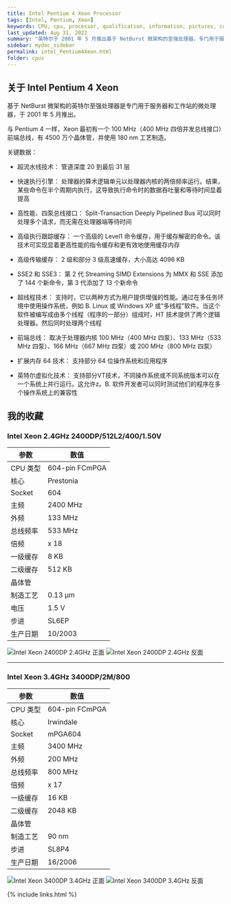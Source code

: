 ```yaml
---
title: Intel Pentium 4 Xeon Processor
tags: [Intel, Pentium, Xeon]
keywords: CPU, cpu, processor, qualification, information, pictures, core, frequency, chip packaging, packaging, cpu info, x86, collection, amd, cyrix, harris, ibm, idt, iit, intel, motorola, nec, sgs, sgs-thomson, siemens, ST, signetics, mhs, ti, texas instruments, ulsi, umc, weitek, zilog, 808x, 8085, 8088, 8086, 80188, 80186, 80286, 286, 80386, 386, i386, Am386, 386sx, 386dx, 486, i486, 586, 486sx, 486dx, overdrive, 487, pentium, 586, 5x86, 386dlc, 386slc, 486dx2, mmx, ppro, pentium-pro, pro, athlon, duron, z80, dirk oppelt, dirk, oppelt, engineering, sample, samples
last_updated: Aug 31, 2022
summary: "英特尔于 2001 年 5 月推出基于 NetBurst 微架构的至强处理器，专门用于服务器和工作站。"
sidebar: mydoc_sidebar
permalink: intel_Pentium4Xeon.html
folder: cpus
---
```


## 关于 Intel Pentium 4 Xeon

基于 NetBurst 微架构的英特尔至强处理器是专门用于服务器和工作站的微处理器，于 2001 年 5 月推出。

与 Pentium 4 一样，Xeon 最初有一个 100 MHz（400 MHz 四倍并发总线接口）前端总线，有 4500 万个晶体管，并使用 180 nm 工艺制造。

关键数据：

- 超流水线技术：
管道深度 20 到最后 31 层

- 快速执行引擎：
处理器的算术逻辑单元以处理器内核的两倍频率运行。结果，某些命令在半个周期内执行，这导致执行命令时的数据吞吐量和等待时间显着提高

- 高性能、四泵总线接口：
Split-Transaction Deeply Pipelined Bus 可以同时处理多个请求，而无需在处理器端等待时间

- 高级执行跟踪缓存：
一个高级的 Level1 命令缓存，用于缓存解密的命令。该技术可实现显着更高性能的指令缓存和更有效地使用缓存内存
								
- 高级传输缓存：
2 级和部分 3 级高速缓存，大小高达 4096 KB

- SSE2 和 SSE3：
第 2 代 Streaming SIMD Extensions 为 MMX 和 SSE 添加了 144 个新命令，第 3 代添加了 13 个新命令

- 超线程技术：
支持时，它以两种方式为用户提供增强的性能。通过在多任务环境中使用操作系统，例如 B. Linux 或 Windows XP 或“多线程”软件。当这个软件被编写成由多个线程（程序的一部分）组成时，HT 技术提供了两个逻辑处理器。然后同时处理两个线程

- 前端总线：
取决于处理器内核 100 MHz（400 MHz 四泵）、133 MHz（533 MHz 四泵）、166 MHz（667 MHz 四泵）或 200 MHz（800 MHz 四泵）

- 扩展内存 64 技术：
支持部分 64 位操作系统和应用程序

- 英特尔虚拟化技术：
支持部分VT技术，不同操作系统或不同系统版本可以在一个系统上并行运行。这允许z。B. 软件开发者可以同时测试他们的程序在多个操作系统上的兼容性


## 我的收藏

### Intel Xeon 2.4GHz 2400DP/512L2/400/1.50V

| 参数 | 数值 |
| ------ | ------ |
| CPU 类型 | 604-pin FCmPGA |
| 核心 | Prestonia |
| Socket | 604 |
| 主频 | 2400 MHz |
| 外频 | 133 MHz |
| 总线频率 | 533 MHz |
| 倍频 | x 18 |
| 一级缓存 | 8 KB |
| 二级缓存 | 512 KB |
| 晶体管 |  |
| 制造工艺 | 0.13 µm |
| 电压 | 1.5 V |
| 步进 | SL6EP |
| 生产日期 | 10/2003 |

![Intel Xeon 2400DP 2.4GHz 正面](/images/cpus/Intel/Intel_Xeon_2400DP_1.jpg)
![Intel Xeon 2400DP 2.4GHz 反面](/images/cpus/Intel/Intel_Xeon_2400DP_2.jpg)

---------

### Intel Xeon 3.4GHz 3400DP/2M/800

| 参数 | 数值 |
| ------ | ------ |
| CPU 类型 | 604-pin FCmPGA |
| 核心 | Irwindale |
| Socket | mPGA604 |
| 主频 | 3400 MHz |
| 外频 | 200 MHz |
| 总线频率 | 800 MHz |
| 倍频 | x 17 |
| 一级缓存 | 16 KB |
| 二级缓存 | 2048 KB |
| 晶体管 |  |
| 制造工艺 | 90 nm |
| 步进 | SL8P4 |
| 生产日期 | 16/2006 |

![Intel Xeon 3400DP 3.4GHz 正面](/images/cpus/Intel/Intel_Xeon_3400DP_1.jpg)
![Intel Xeon 3400DP 3.4GHz 反面](/images/cpus/Intel/Intel_Xeon_3400DP_2.jpg)

{% include links.html %}
